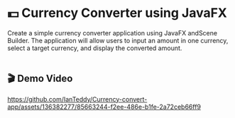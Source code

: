 # 💵 Currency Converter using JavaFX
Create a simple currency converter application using JavaFX andScene Builder. The application will allow users to input an amount in one currency, select a target currency, and display the converted amount.
<br />
<br/>


## 🎬 Demo Video

https://github.com/IanTeddy/Currency-convert-app/assets/136382277/85663244-f2ee-486e-b1fe-2a72ceb66ff9

